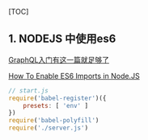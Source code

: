 [TOC]

## 1. NODEJS 中使用es6 ##

[GraphQL入门有这一篇就足够了](<https://blog.csdn.net/qq_41882147/article/details/82966783>)

[How To Enable ES6 Imports in Node.JS](https://timonweb.com/posts/how-to-enable-es6-imports-in-nodejs/)

```js
// start.js
require('babel-register')({
    presets: [ 'env' ]
})
require('babel-polyfill')
require('./server.js')
```

